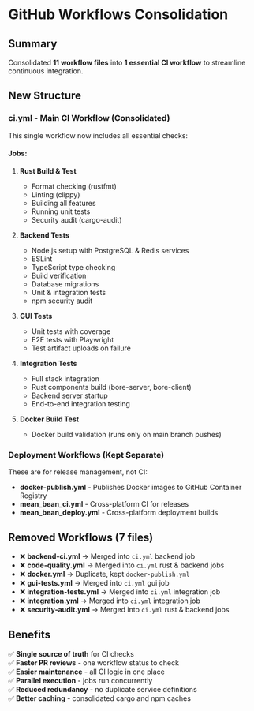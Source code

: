 # GitHub Workflows Consolidation

## Summary
Consolidated **11 workflow files** into **1 essential CI workflow** to streamline continuous integration.

## New Structure

### **ci.yml** - Main CI Workflow (Consolidated)
This single workflow now includes all essential checks:

#### Jobs:
1. **Rust Build & Test**
   - Format checking (rustfmt)
   - Linting (clippy)
   - Building all features
   - Running unit tests
   - Security audit (cargo-audit)

2. **Backend Tests**
   - Node.js setup with PostgreSQL & Redis services
   - ESLint
   - TypeScript type checking
   - Build verification
   - Database migrations
   - Unit & integration tests
   - npm security audit

3. **GUI Tests**
   - Unit tests with coverage
   - E2E tests with Playwright
   - Test artifact uploads on failure

4. **Integration Tests**
   - Full stack integration
   - Rust components build (bore-server, bore-client)
   - Backend server startup
   - End-to-end integration testing

5. **Docker Build Test**
   - Docker build validation (runs only on main branch pushes)

### Deployment Workflows (Kept Separate)
These are for release management, not CI:
- **docker-publish.yml** - Publishes Docker images to GitHub Container Registry
- **mean_bean_ci.yml** - Cross-platform CI for releases
- **mean_bean_deploy.yml** - Cross-platform deployment builds

## Removed Workflows (7 files)
- ❌ **backend-ci.yml** → Merged into `ci.yml` backend job
- ❌ **code-quality.yml** → Merged into `ci.yml` rust & backend jobs
- ❌ **docker.yml** → Duplicate, kept `docker-publish.yml`
- ❌ **gui-tests.yml** → Merged into `ci.yml` gui job
- ❌ **integration-tests.yml** → Merged into `ci.yml` integration job
- ❌ **integration.yml** → Merged into `ci.yml` integration job
- ❌ **security-audit.yml** → Merged into `ci.yml` rust & backend jobs

## Benefits
✅ **Single source of truth** for CI checks  
✅ **Faster PR reviews** - one workflow status to check  
✅ **Easier maintenance** - all CI logic in one place  
✅ **Parallel execution** - jobs run concurrently  
✅ **Reduced redundancy** - no duplicate service definitions  
✅ **Better caching** - consolidated cargo and npm caches
